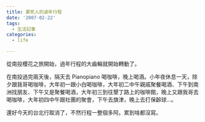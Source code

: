 ```yaml
---
title: 累死人的過年行程
date: '2007-02-22'
tags:
  - 生活記事
categories:
  - life

---
```

從南投櫻花之旅開始，過年行程的大齒輪就開始轉動了。  
  
在南投過完兩天後，隔天去 Pianopiano 喝咖啡，晚上喝酒。小年夜休息一天，除夕跟我哥喝咖啡，大年初一跟小白喝咖啡，大年初二中午親戚聚餐喝酒、下午到南洲找朋友、下午又是聚餐喝酒，大年初三到往墾丁路上的咖啡館，晚上又跟我哥去喝咖啡，大年初四中午跟社團的聚會，下午去旗津，晚上去打保齡球…。  
  
還好今天的台北行取消了，不然行程一整個多阿。累到啥都沒寫。
